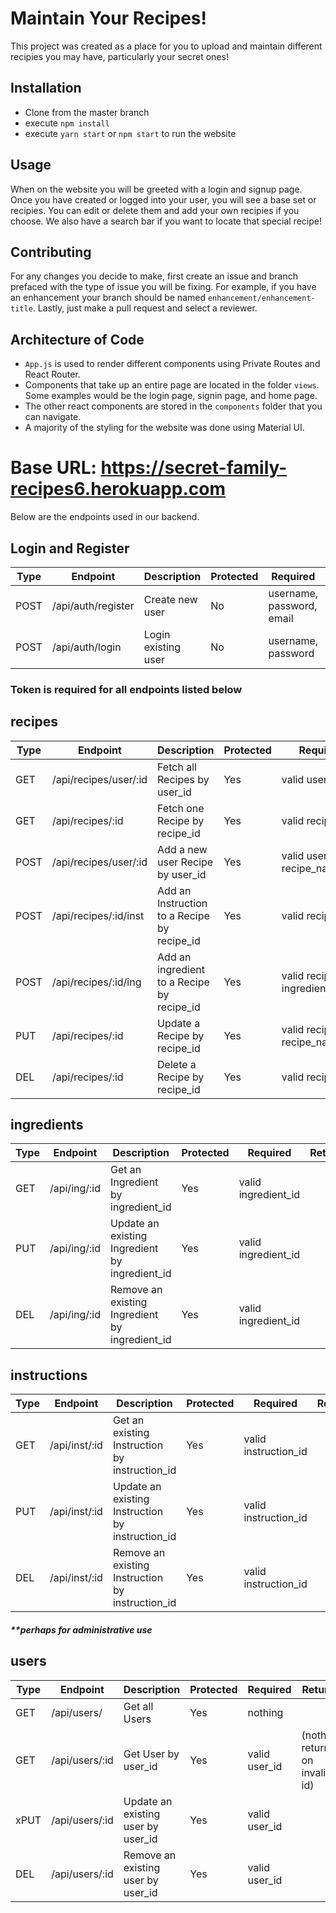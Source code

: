 # Maintain Your Recipes!

This project was created as a place for you to upload and maintain different recipies you may have, particularly your secret ones!

## Installation

- Clone from the master branch
- execute `npm install`
- execute `yarn start` or `npm start` to run the website

## Usage

When on the website you will be greeted with a login and signup page. Once you have created or logged into your user, you will see a base set or recipies. You can edit or delete them and add your own recipies if you choose. We also have a search bar if you want to locate that special recipe!

## Contributing

For any changes you decide to make, first create an issue and branch prefaced with the type of issue you will be fixing. For example, if you have an enhancement your branch should be named `enhancement/enhancement-title`. Lastly, just make a pull request and select a reviewer.

## Architecture  of Code

 - `App.js` is used to render different components using Private Routes and React Router.
 - Components that take up an entire page are located in the folder `views`. Some examples would be the login page, signin page, and home page.
 - The other react components are stored in the `components` folder that you can navigate.
 - A majority of the styling for the website was done using Material UI.

# Base URL: https://secret-family-recipes6.herokuapp.com

Below are the endpoints used in our backend.

## Login and Register

| Type | Endpoint           | Description         | Protected | Required                  | Returns |
| ---- | ------------------ | ------------------- | --------- | ------------------------- | ------- |
| POST | /api/auth/register | Create new user     | No        | username, password, email |         |
| POST | /api/auth/login    | Login existing user | No        | username, password        |         |

### Token is required for all endpoints listed below

## recipes

| Type | Endpoint              | Description                                 | Protected | Required                         | Returns |
| ---- | --------------------- | ------------------------------------------- | --------- | -------------------------------- | ------- |
| GET  | /api/recipes/user/:id | Fetch all Recipes by user_id                | Yes       | valid user_id                    |         |
| GET  | /api/recipes/:id      | Fetch one Recipe by recipe_id               | Yes       | valid recipe_id                  |         |
| POST | /api/recipes/user/:id | Add a new user Recipe by user_id            | Yes       | valid user_id, recipe_name       |         |
| POST | /api/recipes/:id/inst | Add an Instruction to a Recipe by recipe_id | Yes       | valid recipe_id                  |         |
| POST | /api/recipes/:id/ing  | Add an ingredient to a Recipe by recipe_id  | Yes       | valid recipe_id, ingredient_name |         |
| PUT  | /api/recipes/:id      | Update a Recipe by recipe_id                | Yes       | valid recipe_id, recipe_name     |         |
| DEL  | /api/recipes/:id      | Delete a Recipe by recipe_id                | Yes       | valid recipe_id                  |         |

## ingredients

| Type | Endpoint     | Description                                    | Protected | Required            | Returns |
| ---- | ------------ | ---------------------------------------------- | --------- | ------------------- | ------- |
| GET  | /api/ing/:id | Get an Ingredient by ingredient_id             | Yes       | valid ingredient_id |         |
| PUT  | /api/ing/:id | Update an existing Ingredient by ingredient_id | Yes       | valid ingredient_id |         |
| DEL  | /api/ing/:id | Remove an existing Ingredient by ingredient_id | Yes       | valid ingredient_id |         |

## instructions

| Type | Endpoint      | Description                                      | Protected | Required             | Returns |
| ---- | ------------- | ------------------------------------------------ | --------- | -------------------- | ------- |
| GET  | /api/inst/:id | Get an existing Instruction by instruction_id    | Yes       | valid instruction_id |         |
| PUT  | /api/inst/:id | Update an existing Instruction by instruction_id | Yes       | valid instruction_id |         |
| DEL  | /api/inst/:id | Remove an existing Instruction by instruction_id | Yes       | valid instruction_id |         |

##### \*\*perhaps for administrative use

## users

| Type | Endpoint       | Description                        | Protected | Required      | Returns                         |
| ---- | -------------- | ---------------------------------- | --------- | ------------- | ------------------------------- |
| GET  | /api/users/    | Get all Users                      | Yes       | nothing       |                                 |
| GET  | /api/users/:id | Get User by user_id                | Yes       | valid user_id | (nothing returns on invalid id) |
| xPUT | /api/users/:id | Update an existing user by user_id | Yes       | valid user_id |                                 |
| DEL  | /api/users/:id | Remove an existing user by user_id | Yes       | valid user_id |                                 |
